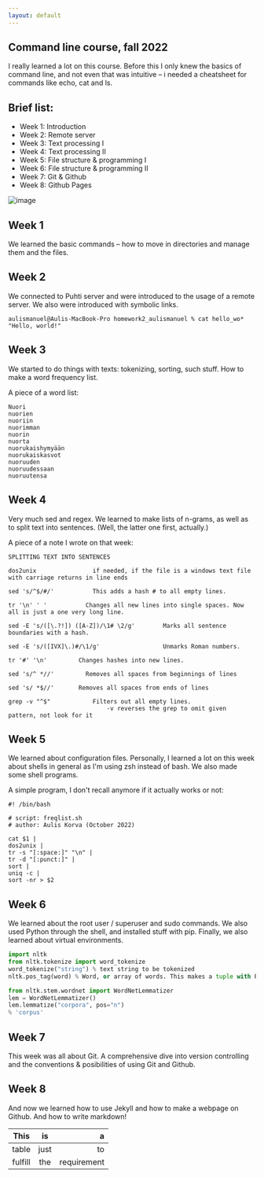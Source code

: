 ```yaml
---
layout: default
---
```


## Command line course, fall 2022

I really learned a lot on this course. Before this I only knew the basics of command line, and not even that was intuitive – i needed a cheatsheet for commands like echo, cat and ls.

## Brief list:

+ Week 1: Introduction
+ Week 2: Remote server
+ Week 3: Text processing I
+ Week 4: Text processing II
+ Week 5: File structure & programming I
+ Week 6: File structure & programming II
+ Week 7: Git & Github
+ Week 8: Github Pages

![image](https://cdn.newsapi.com.au/image/v1/8791f511b22d3b0abb8b52c575bff083?width=650 "Here's an image!")

## Week 1

We learned the basic commands – how to move in directories and manage them and the files.

## Week 2

We connected to Puhti server and were introduced to the usage of a remote server. We also were introduced with symbolic links.
```
aulismanuel@Aulis-MacBook-Pro homework2_aulismanuel % cat hello_wo*
"Hello, world!"
```


## Week 3

We started to do things with texts: tokenizing, sorting, such stuff. How to make a word frequency list.

A piece of a word list:

```
Nuori
nuorien
nuoriin
nuorimman
nuorin
nuorta
nuorukaishymyään
nuorukaiskasvot
nuoruuden
nuoruudessaan
nuoruutensa
```

## Week 4

Very much sed and regex. We learned to make lists of n-grams, as well as to split text into sentences. (Well, the latter one first, actually.)

A piece of a note I wrote on that week:

```
SPLITTING TEXT INTO SENTENCES

dos2unix			    if needed, if the file is a windows text file with carriage returns in line ends

sed 's/^$/#/'			This adds a hash # to all empty lines.

tr '\n' ' '			  Changes all new lines into single spaces. Now all is just a one very long line.

sed -E 's/([\.?!]) ([A-Z])/\1# \2/g'	    Marks all sentence boundaries with a hash.

sed -E 's/([IVX]\.)#/\1/g'     		        Unmarks Roman numbers.

tr '#' '\n'		    Changes hashes into new lines.

sed 's/^ *//'		  Removes all spaces from beginnings of lines

sed 's/ *$//'	    Removes all spaces from ends of lines

grep -v "^$"			Filters out all empty lines.
     					    -v reverses the grep to omit given pattern, not look for it
```

## Week 5

We learned about configuration files. Personally, I learned a lot on this week about shells in general as I'm using zsh instead of bash. We also made some shell programs.

A simple program, I don't recall anymore if it actually works or not:

```shell
#! /bin/bash

# script: freqlist.sh
# author: Aulis Korva (October 2022)

cat $1 |
dos2unix |
tr -s "[:space:]" "\n" |
tr -d "[:punct:]" |
sort |
uniq -c |
sort -nr > $2
```

## Week 6

We learned about the root user / superuser and sudo commands. We also used Python through the shell, and installed stuff with pip. Finally, we also learned about virtual environments.

```python
import nltk
from nltk.tokenize import word_tokenize
word_tokenize("string") % text string to be tokenized
nltk.pos_tag(word) % Word, or array of words. This makes a tuple with POS tag attached to (each) word

from nltk.stem.wordnet import WordNetLemmatizer
lem = WordNetLemmatizer()
lem.lemmatize("corpora", pos="n")
% 'corpus'
```

## Week 7

This week was all about Git. A comprehensive dive into version controlling and the conventions & posibilities of using Git and Github.

## Week 8

And now we learned how to use Jekyll and how to make a webpage on Github. And how to write markdown!

| This          | is            | a           |
| ------------- |:-------------:| -----------:|
| table         | just          | to          |
| fulfill       | the           | requirement |

